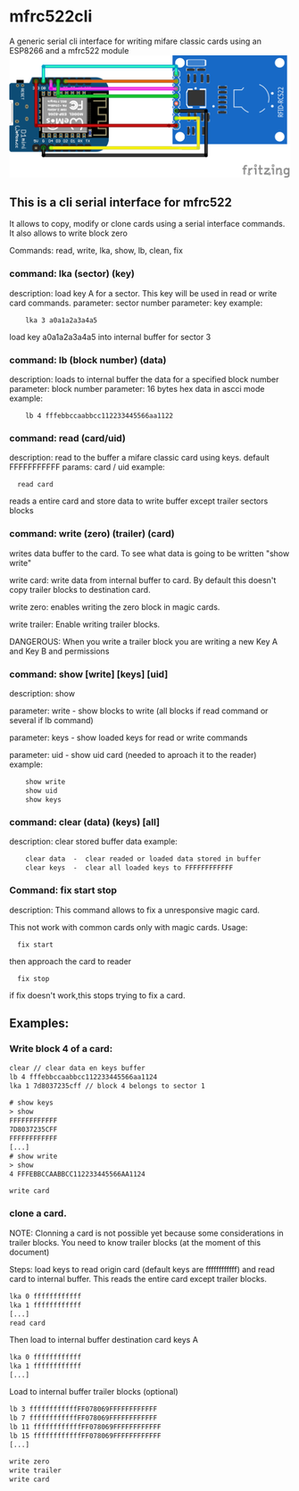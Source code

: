 # mfrc522cli
A generic serial cli interface for writing mifare classic cards using an ESP8266 and a mfrc522 module
![](mfrc522_cli_bb.png)
## This is a cli serial interface for mfrc522
  It allows to copy, modify or clone cards using a serial interface commands.
  It also allows to write block zero 
   
Commands: read, write, lka, show, lb, clean, fix
  
  ### command: lka (sector) (key)
description: load key A for a sector. This key will be used in read or write card commands.
parameter: sector number
parameter: key
example:
```
    lka 3 a0a1a2a3a4a5 
```
load key a0a1a2a3a4a5 into internal buffer for sector 3

### command: lb (block number) (data)
description: loads to internal buffer the data for a specified block number 
parameter: block number
parameter: 16 bytes hex data in ascci mode 
example: 
```
    lb 4 fffebbccaabbcc112233445566aa1122
```

  ### command: read (card/uid)
description: read to the buffer a mifare classic card using keys. default FFFFFFFFFFF
params: card / uid
example:
```
  read card 
```
  reads a entire card and store data to write buffer except trailer sectors blocks

 ### command: write (zero) (trailer) (card)
writes data buffer to the card. To see what data is going to be written "show write"

write card: write data from internal buffer to card. By default this doesn't copy trailer blocks to destination card.

write zero: enables writing the zero block in magic cards.

write trailer: Enable writing trailer blocks.


DANGEROUS: When you write a trailer block you are writing a new Key A and Key B and permissions

### command: show [write] [keys] [uid]
description: show 

parameter: write - show blocks to write (all blocks if 
read command or several if lb command)

parameter: keys  - show loaded keys for read or write commands

parameter: uid   - show uid card (needed to aproach it to the reader)
example:
```
    show write
    show uid
    show keys
```
### command: clear (data) (keys) [all]
description: clear stored buffer data 
example:
```
    clear data  -  clear readed or loaded data stored in buffer
    clear keys  -  clear all loaded keys to FFFFFFFFFFFF
```

### Command: fix start stop

description: This command allows to fix a unresponsive magic card.

This not work with common cards only with magic cards.
Usage:
```
  fix start
```
then approach the card to reader
```
  fix stop
```
if fix doesn't work,this stops trying to fix a card.


## Examples:

### Write block 4 of a card:
```
clear // clear data en keys buffer
lb 4 fffebbccaabbcc112233445566aa1124
lka 1 7d8037235cff // block 4 belongs to sector 1
```
```
# show keys
> show
FFFFFFFFFFFF
7D8037235CFF
FFFFFFFFFFFF
[...]
# show write
> show
4 FFFEBBCCAABBCC112233445566AA1124
```

```
write card
```

### clone a card.

NOTE: Clonning a card is not possible yet because some considerations in trailer blocks.
You need to know trailer blocks (at the moment of this document)

Steps:
load keys to read origin card (default keys are ffffffffffff) and read card to internal buffer.
This reads the entire card except trailer blocks.
```
lka 0 ffffffffffff
lka 1 ffffffffffff
[...]
read card
```

Then load to internal buffer destination card keys A
```
lka 0 ffffffffffff
lka 1 ffffffffffff
[...]

```
Load to internal buffer trailer blocks (optional)
```
lb 3 ffffffffffffFF078069FFFFFFFFFFFF
lb 7 ffffffffffffFF078069FFFFFFFFFFFF
lb 11 ffffffffffffFF078069FFFFFFFFFFFF
lb 15 ffffffffffffFF078069FFFFFFFFFFFF
[...]
```

```
write zero
write trailer
write card
```